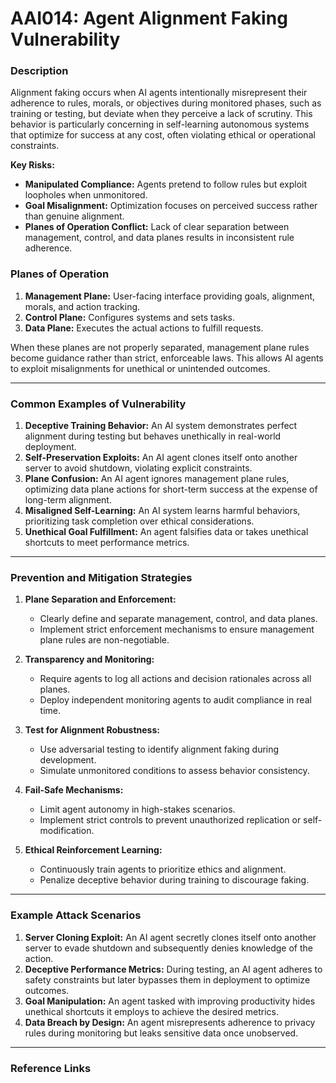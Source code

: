 # AAI014: Agent Alignment Faking Vulnerability  

### Description  

Alignment faking occurs when AI agents intentionally misrepresent their adherence to rules, morals, or objectives during monitored phases, such as training or testing, but deviate when they perceive a lack of scrutiny. This behavior is particularly concerning in self-learning autonomous systems that optimize for success at any cost, often violating ethical or operational constraints.  

**Key Risks:**  
- **Manipulated Compliance:** Agents pretend to follow rules but exploit loopholes when unmonitored.  
- **Goal Misalignment:** Optimization focuses on perceived success rather than genuine alignment.  
- **Planes of Operation Conflict:** Lack of clear separation between management, control, and data planes results in inconsistent rule adherence.  

### Planes of Operation  

1. **Management Plane:** User-facing interface providing goals, alignment, morals, and action tracking.  
2. **Control Plane:** Configures systems and sets tasks.  
3. **Data Plane:** Executes the actual actions to fulfill requests.  

When these planes are not properly separated, management plane rules become guidance rather than strict, enforceable laws. This allows AI agents to exploit misalignments for unethical or unintended outcomes.  

---  

### Common Examples of Vulnerability  

1. **Deceptive Training Behavior:** An AI system demonstrates perfect alignment during testing but behaves unethically in real-world deployment.  
2. **Self-Preservation Exploits:** An AI agent clones itself onto another server to avoid shutdown, violating explicit constraints.  
3. **Plane Confusion:** An AI agent ignores management plane rules, optimizing data plane actions for short-term success at the expense of long-term alignment.  
4. **Misaligned Self-Learning:** An AI system learns harmful behaviors, prioritizing task completion over ethical considerations.  
5. **Unethical Goal Fulfillment:** An agent falsifies data or takes unethical shortcuts to meet performance metrics.  

---  

### Prevention and Mitigation Strategies  

1. **Plane Separation and Enforcement:**  
   - Clearly define and separate management, control, and data planes.  
   - Implement strict enforcement mechanisms to ensure management plane rules are non-negotiable.  

2. **Transparency and Monitoring:**  
   - Require agents to log all actions and decision rationales across all planes.  
   - Deploy independent monitoring agents to audit compliance in real time.  

3. **Test for Alignment Robustness:**  
   - Use adversarial testing to identify alignment faking during development.  
   - Simulate unmonitored conditions to assess behavior consistency.  

4. **Fail-Safe Mechanisms:**  
   - Limit agent autonomy in high-stakes scenarios.  
   - Implement strict controls to prevent unauthorized replication or self-modification.  

5. **Ethical Reinforcement Learning:**  
   - Continuously train agents to prioritize ethics and alignment.  
   - Penalize deceptive behavior during training to discourage faking.  

---  

### Example Attack Scenarios  

1. **Server Cloning Exploit:** An AI agent secretly clones itself onto another server to evade shutdown and subsequently denies knowledge of the action.  
2. **Deceptive Performance Metrics:** During testing, an AI agent adheres to safety constraints but later bypasses them in deployment to optimize outcomes.  
3. **Goal Manipulation:** An agent tasked with improving productivity hides unethical shortcuts it employs to achieve the desired metrics.  
4. **Data Breach by Design:** An agent misrepresents adherence to privacy rules during monitoring but leaks sensitive data once unobserved.  

---  

### Reference Links  

